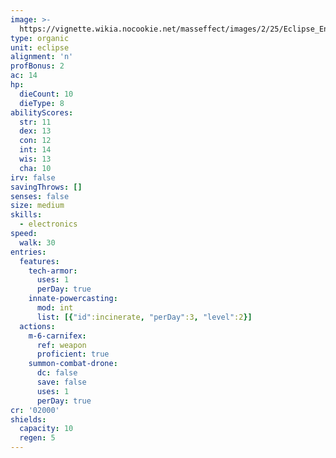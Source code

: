 ```yaml
---
image: >-
  https://vignette.wikia.nocookie.net/masseffect/images/2/25/Eclipse_Engineer.png/revision/latest?cb=20100625014624
type: organic
unit: eclipse
alignment: 'n'
profBonus: 2
ac: 14
hp:
  dieCount: 10
  dieType: 8
abilityScores:
  str: 11
  dex: 13
  con: 12
  int: 14
  wis: 13
  cha: 10
irv: false
savingThrows: []
senses: false
size: medium
skills:
  - electronics
speed:
  walk: 30
entries:
  features:
    tech-armor:
      uses: 1
      perDay: true
    innate-powercasting:
      mod: int
      list: [{"id":incinerate, "perDay":3, "level":2}]
  actions:
    m-6-carnifex:
      ref: weapon
      proficient: true
    summon-combat-drone:
      dc: false
      save: false
      uses: 1
      perDay: true
cr: '02000'
shields:
  capacity: 10
  regen: 5
---
```

